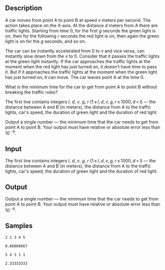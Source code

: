 ## Description

<div><p>A car moves from point A to point B at speed <span class="tex-span"><i>v</i></span> meters per second. The action takes place on the X-axis. At the distance <span class="tex-span"><i>d</i></span> meters from A there are traffic lights. Starting from time 0, for the first <span class="tex-span"><i>g</i></span> seconds the green light is on, then for the following <span class="tex-span"><i>r</i></span> seconds the red light is on, then again the green light is on for the <span class="tex-span"><i>g</i></span> seconds, and so on.</p><p>The car can be instantly accelerated from <span class="tex-span">0</span> to <span class="tex-span"><i>v</i></span> and vice versa, can instantly slow down from the <span class="tex-span"><i>v</i></span> to <span class="tex-span">0</span>. Consider that it passes the traffic lights at the green light instantly. If the car approaches the traffic lights at the moment when the red light has just turned on, it doesn't have time to pass it. But if it approaches the traffic lights at the moment when the green light has just turned on, it can move. The car leaves point A at the time 0.</p><p>What is the minimum time for the car to get from point A to point B without breaking the traffic rules?</p></div><div class="input-specification"><p>The first line contains integers <span class="tex-span"><i>l</i></span>, <span class="tex-span"><i>d</i></span>, <span class="tex-span"><i>v</i></span>, <span class="tex-span"><i>g</i></span>, <span class="tex-span"><i>r</i></span> (<span class="tex-span">1 ≤ <i>l</i>, <i>d</i>, <i>v</i>, <i>g</i>, <i>r</i> ≤ 1000, <i>d</i> &lt; <i>l</i></span>) — the distance between A and B (in meters), the distance from A to the traffic lights, car's speed, the duration of green light and the duration of red light.</p></div><div class="output-specification"><p>Output a single number — the minimum time that the car needs to get from point A to point B. Your output must have relative or absolute error less than <span class="tex-span">10<sup class="upper-index"> - 6</sup></span>.</p></div>


## Input

<p>The first line contains integers <span class="tex-span"><i>l</i></span>, <span class="tex-span"><i>d</i></span>, <span class="tex-span"><i>v</i></span>, <span class="tex-span"><i>g</i></span>, <span class="tex-span"><i>r</i></span> (<span class="tex-span">1 ≤ <i>l</i>, <i>d</i>, <i>v</i>, <i>g</i>, <i>r</i> ≤ 1000, <i>d</i> &lt; <i>l</i></span>) — the distance between A and B (in meters), the distance from A to the traffic lights, car's speed, the duration of green light and the duration of red light.</p>


## Output

<p>Output a single number — the minimum time that the car needs to get from point A to point B. Your output must have relative or absolute error less than <span class="tex-span">10<sup class="upper-index"> - 6</sup></span>.</p>


## Samples

```input1
2 1 3 4 5

```

```output1
0.66666667

```






```input2
5 4 3 1 1

```

```output2
2.33333333

```



